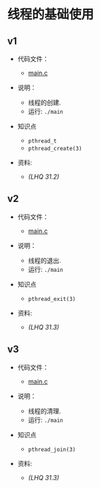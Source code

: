 # 线程的基础使用

## v1

- 代码文件：
  - [main.c](./v1/main.c)

- 说明：
  - 线程的创建.
  - 运行: `./main`

- 知识点
  - `pthread_t`
  - `pthread_create(3)`

- 资料:
  - _(LHQ 31.2)_

## v2

- 代码文件：
  - [main.c](./v2/main.c)

- 说明：
  - 线程的退出.
  - 运行: `./main`

- 知识点
  - `pthread_exit(3)`

- 资料:
  - _(LHQ 31.3)_

## v3

- 代码文件：
  - [main.c](./v3/main.c)

- 说明：
  - 线程的清理.
  - 运行: `./main`

- 知识点
  - `pthread_join(3)`

- 资料:
  - _(LHQ 31.3)_
